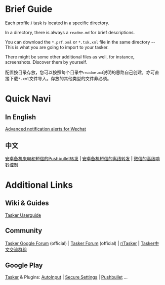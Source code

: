 # Brief Guide

Each profile / task is located in a specific directory.

In a directory, there is always a ```readme.md``` for brief descriptions.

You can download the ```*.prf.xml``` or ```*.tsk.xml``` file in the same directory --This is what you are going to import to your tasker.

There might be some other additional files as well, for instance, screenshots. Discover them by yourself.

配置按目录存放，您可以按照每个目录中```readme.md```说明的思路自己创建，亦可直接下载```*.xml```文件导入。存放的其他类型的文件非必须。

# Quick Navi

## In English

[Advanced notification alerts for Wechat
](https://github.com/feeshy/tasker_profiles_share/blob/master/Wechat_Alerts/readme.md#advanced-notification-alerts-for-wechat)

## 中文

[安卓备机来电和短信的Pushbullet转发](https://github.com/feeshy/tasker_profiles_share/tree/master/Pushbullet_Intergrated/readme.md)
|
[安卓备机短信的离线转发](https://github.com/feeshy/tasker_profiles_share/blob/master/Offline_SMS_Forward/readme.md)
|
[微信的高级响铃控制](https://github.com/feeshy/tasker_profiles_share/blob/master/Wechat_Alerts/readme.md#%E5%BE%AE%E4%BF%A1%E7%9A%84%E9%AB%98%E7%BA%A7%E5%93%8D%E9%93%83%E6%8E%A7%E5%88%B6)

# Additional Links

## Wiki & Guides

[Tasker Userguide](https://tasker.joaoapps.com/userguide_summary.html)

## Community

[Tasker Google Forum](https://groups.google.com/forum/#!forum/tasker) (official)
|
[Tasker Forum](https://forum.joaoapps.com/index.php?forums/tasker/) (official)
|
[r/Tasker](https://www.reddit.com/r/tasker/)
|
[Tasker中文交流群组](https://t.me/taskercn)

## Google Play

[Tasker](https://play.google.com/store/apps/details?id=net.dinglisch.android.taskerm)
 & Plugins:
[AutoInput](https://play.google.com/store/apps/details?id=com.joaomgcd.autoinput)
|
[Secure Settings](https://play.google.com/store/apps/details?id=com.intangibleobject.securesettings.plugin)
|
[Pushbullet](https://play.google.com/store/apps/details?id=com.pushbullet.android)
...
